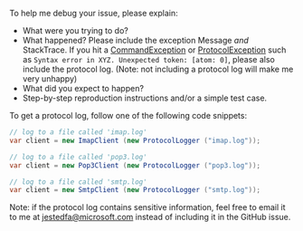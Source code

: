 To help me debug your issue, please explain:
- What were you trying to do?
- What happened? Please include the exception Message *and* StackTrace. If you hit a [CommandException](http://www.mimekit.net/docs/html/T_MailKit_CommandException.htm) or [ProtocolException](http://www.mimekit.net/docs/html/T_MailKit_ProtocolException.htm) such as `Syntax error in XYZ. Unexpected token: [atom: 0]`, please also include the protocol log. (Note: not including a protocol log will make me very unhappy)
- What did you expect to happen?
- Step-by-step reproduction instructions and/or a simple test case.

To get a protocol log, follow one of the following code snippets:

```csharp
// log to a file called 'imap.log'
var client = new ImapClient (new ProtocolLogger ("imap.log"));
```

```csharp
// log to a file called 'pop3.log'
var client = new Pop3Client (new ProtocolLogger ("pop3.log"));
```

```csharp
// log to a file called 'smtp.log'
var client = new SmtpClient (new ProtocolLogger ("smtp.log"));
```

Note: if the protocol log contains sensitive information, feel free to email it to me at
[jestedfa@microsoft.com](mailto:jestedfa@microsoft.com?Subject=MailKit%20protocol%20log)
instead of including it in the GitHub issue.
